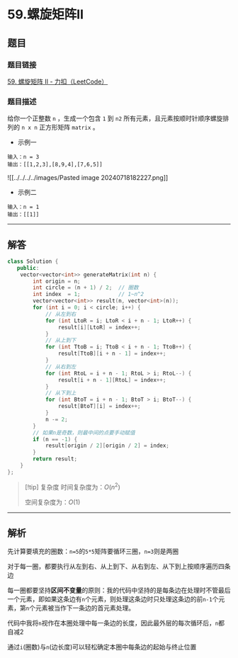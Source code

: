 # 59.螺旋矩阵II
## 题目

### 题目链接
[59. 螺旋矩阵 II - 力扣（LeetCode）](https://leetcode.cn/problems/spiral-matrix-ii/description/)


### 题目描述
给你一个正整数 `n` ，生成一个包含 `1` 到 `n2` 所有元素，且元素按顺时针顺序螺旋排列的 `n x n` 正方形矩阵 `matrix` 。

- 示例一
```text
输入：n = 3
输出：[[1,2,3],[8,9,4],[7,6,5]]
```
![[../../../../images/Pasted image 20240718182227.png]]
- 示例二
```text
输入：n = 1
输出：[[1]]
```

---

## 解答

```Cpp
class Solution {
   public:
    vector<vector<int>> generateMatrix(int n) {
        int origin = n;
        int circle = (n + 1) / 2;  // 圈数
        int index  = 1;            // 1~n^2
        vector<vector<int>> result(n, vector<int>(n));
        for (int i = 0; i < circle; i++) {
            // 从左到右
            for (int LtoR = i; LtoR < i + n - 1; LtoR++) {
                result[i][LtoR] = index++;
            }
            // 从上到下
            for (int TtoB = i; TtoB < i + n - 1; TtoB++) {
                result[TtoB][i + n - 1] = index++;
            }
            // 从右到左
            for (int RtoL = i + n - 1; RtoL > i; RtoL--) {
                result[i + n - 1][RtoL] = index++;
            }
            // 从下到上
            for (int BtoT = i + n - 1; BtoT > i; BtoT--) {
                result[BtoT][i] = index++;
            }
            n -= 2;
        }
        // 如果n是奇数，则最中间的点要手动赋值
        if (n == -1) {
            result[origin / 2][origin / 2] = index;
        }
        return result;
    }
};
```

>[!tip] 复杂度
>时间复杂度为：$O(n^2)$
>
>空间复杂度为：$O(1)$

---
## 解析

先计算要填充的圈数：`n=5`的`5*5`矩阵要循环三圈，`n=3`则是两圈

对于每一圈，都要执行从左到右、从上到下、从右到左、从下到上按顺序遍历四条边

每一圈都要坚持**区间不变量**的原则：我的代码中坚持的是每条边在处理时不管最后一个元素，即如果这条边有`n`个元素，则处理这条边时只处理这条边的前`n-1`个元素，第`n`个元素被当作下一条边的首元素处理。

代码中我将`n`视作在本圈处理中每一条边的长度，因此最外层的每次循环后，`n`都自减2

通过`i`(圈数)与`n`(边长度)可以轻松确定本圈中每条边的起始与终止位置